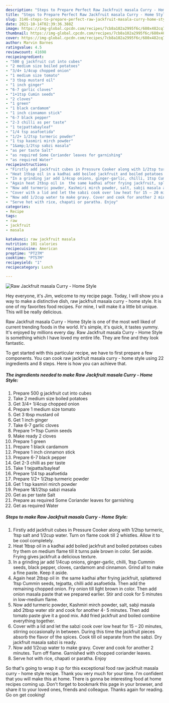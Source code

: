 ```yaml
---
description: "Steps to Prepare Perfect Raw Jackfruit masala Curry - Home Style"
title: "Steps to Prepare Perfect Raw Jackfruit masala Curry - Home Style"
slug: 3146-steps-to-prepare-perfect-raw-jackfruit-masala-curry-home-style
date: 2021-10-14T02:39:36.388Z
image: https://img-global.cpcdn.com/recipes/7cb8a102a2995f6c/680x482cq70/raw-jackfruit-masala-curry-home-style-recipe-main-photo.jpg
thumbnail: https://img-global.cpcdn.com/recipes/7cb8a102a2995f6c/680x482cq70/raw-jackfruit-masala-curry-home-style-recipe-main-photo.jpg
cover: https://img-global.cpcdn.com/recipes/7cb8a102a2995f6c/680x482cq70/raw-jackfruit-masala-curry-home-style-recipe-main-photo.jpg
author: Marvin Barnes
ratingvalue: 4.5
reviewcount: 41698
recipeingredient:
- "500 g jackfruit cut into cubes"
- "2 medium size boiled potatoes"
- "3/4+ 1/4cup chopped onion"
- "1 medium size tomato"
- "3 tbsp mustard oil"
- "1 inch ginger"
- "6-7 garlic cloves"
- "1+1tsp Cumin seeds"
- "2 cloves"
- "1 green"
- "1 black cardamom"
- "1 inch cinnamon stick"
- "6-7 black pepper"
- "2-3 chilli as per taste"
- "1 tejpattabayleaf"
- "1/4 tsp asafoetida"
- "1/2+ 1/2tsp turmeric powder"
- "1 tsp kasmiri mirch powder"
- "1&amp;1/2tsp sabzi masala"
- "as per taste Salt"
- "as required Some Coriander leaves for garnishing"
- "as required Water"
recipeinstructions:
- "Firstly add jackfruit cubes in Pressure Cooker along with 1/2tsp turmeric, 1tsp salt and 1/2cup water. Turn on flame cook till 2 whistles. Allow it to be cool completely."
- "Heat 1tbsp oil in a kadhai add boiled jackfruit and boiled potatoes cubes fry them on medium flame till it turns pale brown in color. Set aside. Frying gives jackfruit a delicious texture."
- "In a grinding jar add 1/4cup onions, ginger-garlic, chilli, 1tsp Cummin seeds, black pepper, cloves, cardamom and cinnamon. Grind all to make a fine paste. Keep it aside."
- "Again heat 2tbsp oil in  the same kadhai after frying jackfruit, splattered 1tsp Cummin seeds, tejpatta, chilli add asafoetida. Then add the remaining chopped onion. Fry onion till light brown in color. Then add onion masala paste that we prepared earlier. Stir and cook for 5 minutes in low-medium flame."
- "Now add turmeric powder, Kashmiri mirch powder, salt, sabji masala abd 2tbsp water stir and cook for another 4- 5 minutes. Then add tomato paste give it a good mix. Add fried jackfruit and boiled combine everything together."
- "Cover with a lid and let the sabzi cook over low heat for 15 – 20 minutes, stirring occasionally in between. During this time the jackfruit pieces absorb the flavor of the spices. Cook till oil separate from the sabzi. Dry jackfruit masala sabzi is ready."
- "Now add 1/2cup water to make gravy. Cover and cook for another 2 minutes. Turn off flame. Garnished with chopped coriander leaves."
- "Serve hot with rice, chapati or paratha. Enjoy"
categories:
- Recipe
tags:
- raw
- jackfruit
- masala

katakunci: raw jackfruit masala 
nutrition: 101 calories
recipecuisine: American
preptime: "PT27M"
cooktime: "PT57M"
recipeyield: "1"
recipecategory: Lunch

---
```



![Raw Jackfruit masala Curry - Home Style](https://img-global.cpcdn.com/recipes/7cb8a102a2995f6c/680x482cq70/raw-jackfruit-masala-curry-home-style-recipe-main-photo.jpg)

Hey everyone, it's Jim, welcome to my recipe page. Today, I will show you a way to make a distinctive dish, raw jackfruit masala curry - home style. It is one of my favorites food recipes. For mine, I will make it a little bit unique. This will be really delicious.



Raw Jackfruit masala Curry - Home Style is one of the most well liked of current trending foods in the world. It's simple, it's quick, it tastes yummy. It's enjoyed by millions every day. Raw Jackfruit masala Curry - Home Style is something which I have loved my entire life. They are fine and they look fantastic.


To get started with this particular recipe, we have to first prepare a few components. You can cook raw jackfruit masala curry - home style using 22 ingredients and 8 steps. Here is how you can achieve that.

<!--inarticleads1-->

##### The ingredients needed to make Raw Jackfruit masala Curry - Home Style:

1. Prepare 500 g jackfruit cut into cubes
1. Take 2 medium size boiled potatoes
1. Get 3/4+ 1/4cup chopped onion
1. Prepare 1 medium size tomato
1. Get 3 tbsp mustard oil
1. Get 1 inch ginger
1. Take 6-7 garlic cloves
1. Prepare 1+1tsp Cumin seeds
1. Make ready 2 cloves
1. Prepare 1 green
1. Prepare 1 black cardamom
1. Prepare 1 inch cinnamon stick
1. Prepare 6-7 black pepper
1. Get 2-3 chilli as per taste
1. Take 1 tejpatta/bayleaf
1. Prepare 1/4 tsp asafoetida
1. Prepare 1/2+ 1/2tsp turmeric powder
1. Get 1 tsp kasmiri mirch powder
1. Prepare 1&amp;1/2tsp sabzi masala
1. Get as per taste Salt
1. Prepare as required Some Coriander leaves for garnishing
1. Get as required Water




<!--inarticleads2-->

##### Steps to make Raw Jackfruit masala Curry - Home Style:

1. Firstly add jackfruit cubes in Pressure Cooker along with 1/2tsp turmeric, 1tsp salt and 1/2cup water. Turn on flame cook till 2 whistles. Allow it to be cool completely.
1. Heat 1tbsp oil in a kadhai add boiled jackfruit and boiled potatoes cubes fry them on medium flame till it turns pale brown in color. Set aside. Frying gives jackfruit a delicious texture.
1. In a grinding jar add 1/4cup onions, ginger-garlic, chilli, 1tsp Cummin seeds, black pepper, cloves, cardamom and cinnamon. Grind all to make a fine paste. Keep it aside.
1. Again heat 2tbsp oil in  the same kadhai after frying jackfruit, splattered 1tsp Cummin seeds, tejpatta, chilli add asafoetida. Then add the remaining chopped onion. Fry onion till light brown in color. Then add onion masala paste that we prepared earlier. Stir and cook for 5 minutes in low-medium flame.
1. Now add turmeric powder, Kashmiri mirch powder, salt, sabji masala abd 2tbsp water stir and cook for another 4- 5 minutes. Then add tomato paste give it a good mix. Add fried jackfruit and boiled combine everything together.
1. Cover with a lid and let the sabzi cook over low heat for 15 – 20 minutes, stirring occasionally in between. During this time the jackfruit pieces absorb the flavor of the spices. Cook till oil separate from the sabzi. Dry jackfruit masala sabzi is ready.
1. Now add 1/2cup water to make gravy. Cover and cook for another 2 minutes. Turn off flame. Garnished with chopped coriander leaves.
1. Serve hot with rice, chapati or paratha. Enjoy




So that's going to wrap it up for this exceptional food raw jackfruit masala curry - home style recipe. Thank you very much for your time. I'm confident that you will make this at home. There is gonna be interesting food at home recipes coming up. Don't forget to bookmark this page in your browser, and share it to your loved ones, friends and colleague. Thanks again for reading. Go on get cooking!
